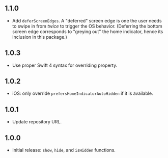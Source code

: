 ## 1.1.0

* Add `deferScreenEdges`. A "deferred" screen edge is one the user needs to swipe in from _twice_ to trigger the OS behavior. (Deferring the bottom screen edge corresponds to "greying out" the home indicator, hence its inclusion in this package.)

## 1.0.3

* Use proper Swift 4 syntax for overriding property.

## 1.0.2

* iOS: only override `prefersHomeIndicatorAutoHidden` if it is available.

## 1.0.1

* Update repository URL.

## 1.0.0

* Initial release: `show`, `hide`, and `isHidden` functions.
